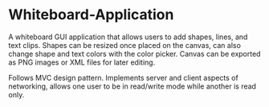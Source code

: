 # Whiteboard-Application
A whiteboard GUI application that allows users to add shapes, lines, and text clips.
Shapes can be resized once placed on the canvas, can also change shape and text colors with the color picker.
Canvas can be exported as PNG images or XML files for later editing.

Follows MVC design pattern.
Implements server and client aspects of networking, allows one user to be in read/write mode while another is read only.
